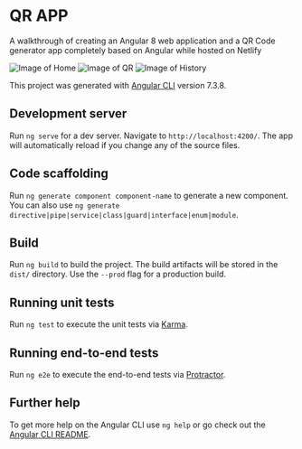 # QR APP
A walkthrough of creating an Angular 8 web application and a QR Code generator app completely based on Angular while hosted on Netlify



![Image of Home](https://i.ibb.co/LCG0X0Z/home-page.png)
![Image of QR](https://i.ibb.co/87F8cbH/create-qr-page.png)
![Image of History](https://i.ibb.co/Fhwdg35/history-page.png)



This project was generated with [Angular CLI](https://github.com/angular/angular-cli) version 7.3.8.

## Development server

Run `ng serve` for a dev server. Navigate to `http://localhost:4200/`. The app will automatically reload if you change any of the source files.

## Code scaffolding

Run `ng generate component component-name` to generate a new component. You can also use `ng generate directive|pipe|service|class|guard|interface|enum|module`.

## Build

Run `ng build` to build the project. The build artifacts will be stored in the `dist/` directory. Use the `--prod` flag for a production build.

## Running unit tests

Run `ng test` to execute the unit tests via [Karma](https://karma-runner.github.io).

## Running end-to-end tests

Run `ng e2e` to execute the end-to-end tests via [Protractor](http://www.protractortest.org/).

## Further help

To get more help on the Angular CLI use `ng help` or go check out the [Angular CLI README](https://github.com/angular/angular-cli/blob/master/README.md).

